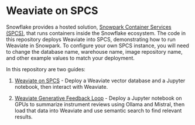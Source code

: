 # Weaviate on SPCS
Snowflake provides a hosted solution, [Snowpark Container Services (SPCS)](https://docs.snowflake.com/en/developer-guide/snowpark-container-services/overview), that runs containers inside the Snowflake ecosystem. The code in this repository deploys Weaviate into SPCS, demonstrating how to run Weaviate in Snowpark. To configure your own SPCS instance, you will need to change the database name, warehouse name, image repository name, and other example values to match your deployment.

In this repository are two guides:

1. [Weaviate on SPCS](guides/weaviate-on-spcs.md) - Deploy a Weaviate vector database and a Jupyter notebook, then interact with Weaviate.

2. [Weaviate Generative Feedback Loop](guides/weaviate-generative-feedback-loop.md) - Deploy a Jupyter notebook on GPUs to summarize instrument reviews using Ollama and Mistral, then load that data into Weaviate and use semantic search to find relevant results.
